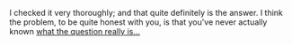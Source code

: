 I checked it very thoroughly; and that quite definitely is the answer. I think the problem, to be quite honest with you, is that you've never actually known [what the question really is...](../../../marshmallow.md)